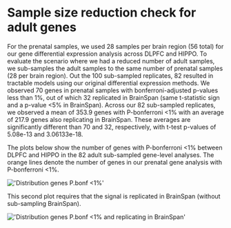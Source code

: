 Sample size reduction check for adult genes
===========================================

For the prenatal samples, we used 28 samples per brain region (56 total) for our gene differential expression analysis across DLPFC and HIPPO. To evaluate the scenario where we had a reduced number of adult samples, we sub-samples the adult samples to the same number of prenatal samples (28 per brain region). Out the 100 sub-sampled replicates, 82 resulted in tractable models using our original differential expression methods. We observed 70 genes in prenatal samples with bonferroni-adjusted p-values less than 1%, out of which 32 replicated in BrainSpan (same t-statistic sign and a p-value <5% in BrainSpan). Across our 82 sub-sampled replicates, we observed a mean of 353.9 genes with P-bonferroni <1% with an average of 217.9 genes also replicating in BrainSpan. These averages are significantly different than 70 and 32, respectively, with t-test p-values of 5.08e-13 and 3.06133e-18.

The plots below show the number of genes with P-bonferroni <1% between DLPFC and HIPPO in the 82 adult sub-sampled gene-level analyses. The orange lines denote the number of genes in our prenatal gene analysis with P-bonferroni <1%.

!['Distribution genes P.bonf <1%'](subsample/pdf/number_de_genes_adult_subsampled_to_prenatal_numbers_Page_1.png)

This second plot requires that the signal is replicated in BrainSpan (without sub-sampling BrainSpan).

!['Distribution genes P.bonf <1% and replicating in BrainSpan'](subsample/pdf/number_de_genes_adult_subsampled_to_prenatal_numbers_Page_2.png)
